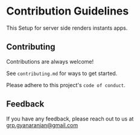 
# Contribution Guidelines

This Setup for server side renders instants apps.


## Contributing

Contributions are always welcome!

See `contributing.md` for ways to get started.

Please adhere to this project's `code of conduct`.



## Feedback

If you have any feedback, please reach out to us at grp.gyanaranjan@gmail.com



